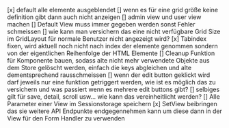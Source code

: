 [x] default alle elemente ausgeblendet
[] wenn es für eine grid größe keine definition gibt dann auch nicht anzeigen
[] admin view und user view machen
[] Default View muss immer gegeben werden sonst Fehler schmeissen
[] wie kann man versichern das eine nicht verfügbare Grid Size im GridLayout für normale Benutzer nicht angezeigt wird?
[x] Tabindex fixen, wird aktuell noch nicht nach index der elemente genommen sondern von der eigentlichen Reihenfolge der HTML Elemente
[] Cleanup Funktion für Komponente bauen, sodass alte nicht mehr verwendete Objekte aus dem Store gelöscht werden, einfach die keys abgleichen und alte dementsprechend rausschmeissen
[] wenn der edit button geklickt wird darf jeweils nur eine funktion getriggert werden, wie ist es möglich das zu versichern und was passiert wenn es mehrere edit buttons gibt?
    [] selbiges gilt für save, detail, scroll usw... wie kann das vereinheitlicht werden?
[] Alle Parameter einer View im Sessionstorage speichern
[x] SetView beibringen das sie weitere API Endpunkte endgegennehmen kann um diese dann in der View für den Form Handler zu verwenden